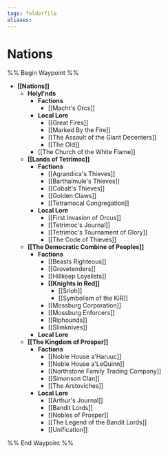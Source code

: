 ```yaml
---
tags: folderfile
aliases:
---
```


# Nations
%% Begin Waypoint %%
- **[[Nations]]**
	- **Holyl'nds**
		- **Factions**
			- [[Macht's Orcs]]
		- **Local Lore**
			- [[Great Fires]]
			- [[Marked By the Fire]]
			- [[The Assault of the Giant Decenters]]
			- [[The Old]]
		- [[The Church of the White Flame]]
	- **[[Lands of Tetrimoc]]**
		- **Factions**
			- [[Agrandica's Thieves]]
			- [[Barthalmule's Thieves]]
			- [[Cobalt's Thieves]]
			- [[Golden Claws]]
			- [[Tetramocal Congregation]]
		- **Local Lore**
			- [[First Invasion of Orcus]]
			- [[Tetrimoc's Journal]]
			- [[Tetrimoc's Tournament of Glory]]
			- [[The Code of Thieves]]
	- **[[The Democratic Combine of Peoples]]**
		- **Factions**
			- [[Beasts Righteous]]
			- [[Grovetenders]]
			- [[Hillkeep Loyalists]]
			- **[[Knights in Red]]**
				- [[Srioh]]
				- [[Symbolism of the KiR]]
			- [[Mossburg Corporation]]
			- [[Mossburg Enforcers]]
			- [[Riphounds]]
			- [[Slimknives]]
		- **Local Lore**
	- **[[The Kingdom of Prosper]]**
		- **Factions**
			- [[Noble House a'Haruuc]]
			- [[Noble House a'LeQuinn]]
			- [[Northstone Family Trading Company]]
			- [[Simonson Clan]]
			- [[The Arstoviches]]
		- **Local Lore**
			- [[Arthur's Journal]]
			- [[Bandit Lords]]
			- [[Nobles of Prosper]]
			- [[The Legend of the Bandit Lords]]
			- [[Unification]]

%% End Waypoint %%

